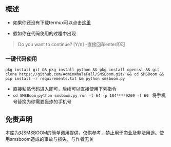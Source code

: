 ## 概述
- 如果你还没有下载termux可以点击[这里](https://f-droid.org/en/packages/com.termux/)
  
- 假如你在代码使用的过程中出现
>Do you want to continue? [Y/n]
-直接回车enter即可
  ### 一键代码使用
  `pkg install git && pkg install python && pkg install openssl && git clone https://github.com/AdminWhaleFall/SMSBoom.git/ && cd SMSBoom && pip install -r requirements.txt && python smsboom.py`
- 直接粘贴代码进入即可，后续可以直接使用下列指令
- 
  `cd SMSBoom;python smsboom.py run -t 64 -p 184****9269 -f 60 `
  将手机号替换为你需要轰炸的手机号

## 免责声明
本库为对SMSBOOM的简单调用提供，仅供参考，禁止用于商业及非法用途。使用smsboom造成的事故与损失，与作者无关
